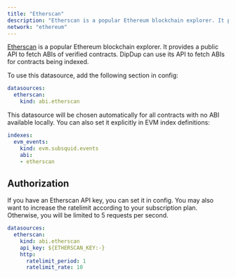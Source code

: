 ```yaml
---
title: "Etherscan"
description: "Etherscan is a popular Ethereum blockchain explorer. It provides a public API to fetch ABIs of verified contracts. DipDup can use its API to fetch ABIs for contracts being indexed."
network: "ethereum"
---
```


[Etherscan](https://etherscan.io/) is a popular Ethereum blockchain explorer. It provides a public API to fetch ABIs of verified contracts. DipDup can use its API to fetch ABIs for contracts being indexed.

To use this datasource, add the following section in config:

```yaml [dipdup.yaml]
datasources:
  etherscan:
    kind: abi.etherscan
```

This datasource will be chosen automatically for all contracts with no ABI available locally. You can also set it explicitly in EVM index definitions:

```yaml [dipdup.yaml]
indexes:
  evm_events:
    kind: evm.subsquid.events
    abi:
    - etherscan
```

## Authorization

If you have an Etherscan API key, you can set it in config. You may also want to increase the ratelimit according to your subscription plan. Otherwise, you will be limited to 5 requests per second.

```yaml [dipdup.yaml]
datasources:
  etherscan:
    kind: abi.etherscan
    api_key: ${ETHERSCAN_KEY:-}
    http:
      ratelimit_period: 1
      ratelimit_rate: 10
```
